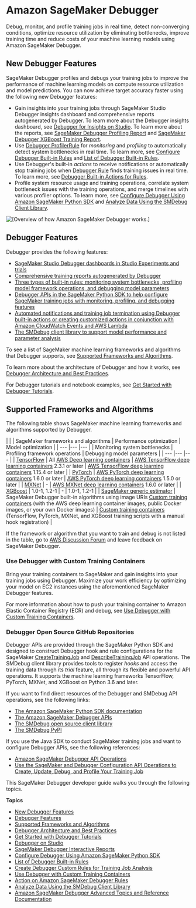 # Amazon SageMaker Debugger<a name="train-debugger"></a>

Debug, monitor, and profile training jobs in real time, detect non\-converging conditions, optimize resource utilization by eliminating bottlenecks, improve training time and reduce costs of your machine learning models using Amazon SageMaker Debugger\.

## New Debugger Features<a name="debugger-features-new"></a>

SageMaker Debugger profiles and debugs your training jobs to improve the performance of machine learning models on compute resource utilization and model predictions\. You can now achieve target accuracy faster using the following new Debugger features:
+ Gain insights into your training jobs through SageMaker Studio Debugger insights dashboard and comprehensive reports autogenerated by Debugger\. To learn more about the Debugger insights dashboard, see [Debugger for Insights on Studio](debugger-on-studio-insights.md)\. To learn more about the reports, see [SageMaker Debugger Profiling Report](debugger-profiling-report.md) and [SageMaker Debugger XGBoost Training Report](debugger-training-xgboost-report.md)\.
+ Use [Debugger ProfilerRule](debugger-built-in-rules.md#debugger-built-in-rules-ProfilerRule) for *monitoring* and *profiling* to automatically detect system bottlenecks in real time\. To learn more, see [Configure Debugger Built\-in Rules](use-debugger-built-in-rules.md) and [List of Debugger Built\-in Rules](debugger-built-in-rules.md)\.
+ Use Debugger's built\-in *actions* to receive notifications or automatically stop training jobs when [Debugger Rule](debugger-built-in-rules.md#debugger-built-in-rules-Rule) finds training issues in real time\. To learn more, see [Debugger Built\-in Actions for Rules](debugger-built-in-actions.md)\.
+ Profile system resource usage and training operations, correlate system bottleneck issues with the training operations, and merge timelines with various profiler options\. To learn more, see [Configure Debugger Using Amazon SageMaker Python SDK](debugger-configuration.md) and [Analyze Data Using the SMDebug Client Library](debugger-analyze-data.md)\.

![\[Overview of how Amazon SageMaker Debugger works.\]](http://docs.aws.amazon.com/sagemaker/latest/dg/images/debugger/debugger-intro-reinvent2020-2.png)

## Debugger Features<a name="debugger-features"></a>

Debugger provides the following features:
+ [SageMaker Studio Debugger dashboards in Studio Experiments and trials](debugger-on-studio.md)
+ [Comprehensive training reports autogenerated by Debugger](debugger-report.md)
+ [Three types of built\-in rules: monitoring system bottlenecks, profiling model framework operations, and debugging model parameters](debugger-built-in-rules.md)
+ [Debugger APIs in the SageMaker Python SDK to help configure SageMaker training jobs with monitoring, profiling, and debugging features](debugger-configuration.md)
+ [Automated notifications and training job termination using Debugger built\-in actions or creating customized actions in conjunction with Amazon CloudWatch Events and AWS Lambda](debugger-action-on-rules.md)
+ [The SMDebug client library to support model performance and parameter analysis](debugger-analyze-data.md)

To see a list of SageMaker machine learning frameworks and algorithms that Debugger supports, see [Supported Frameworks and Algorithms](#debugger-supported-frameworks)\. 

To learn more about the architecture of Debugger and how it works, see [Debugger Architecture and Best Practices](debugger-how-it-works.md)\.

For Debugger tutorials and notebook examples, see [Get Started with Debugger Tutorials](debugger-tutorial.md)\.

## Supported Frameworks and Algorithms<a name="debugger-supported-frameworks"></a>

The following table shows SageMaker machine learning frameworks and algorithms supported by Debugger\. 


| 
| 
| SageMaker frameworks and algorithms | Performance optimization | Model optimization | 
| --- |--- |--- |
|  Monitoring system bottlenecks  |  Profiling framework operations  |  Debugging model parameters  | 
| --- |--- |--- |
|  [TensorFlow](https://sagemaker.readthedocs.io/en/stable/using_tf.html)   |  All [AWS Deep learning containers](https://github.com/aws/deep-learning-containers/blob/master/available_images.md#general-framework-containers)  |  [AWS TensorFlow deep learning containers](https://github.com/aws/deep-learning-containers/blob/master/available_images.md#general-framework-containers) 2\.3\.1 or later  |  [AWS TensorFlow deep learning containers](https://github.com/aws/deep-learning-containers/blob/master/available_images.md#general-framework-containers) 1\.15\.4 or later  | 
|  [PyTorch](https://sagemaker.readthedocs.io/en/stable/using_pytorch.html)  |  [AWS PyTorch deep learning containers](https://github.com/aws/deep-learning-containers/blob/master/available_images.md#general-framework-containers) 1\.6\.0 or later  |  [AWS PyTorch deep learning containers](https://github.com/aws/deep-learning-containers/blob/master/available_images.md#general-framework-containers) 1\.5\.0 or later  | 
|  [MXNet](https://sagemaker.readthedocs.io/en/stable/using_mxnet.html)   |  \-  |  [AWS MXNet deep learning containers](https://github.com/aws/deep-learning-containers/blob/master/available_images.md#general-framework-containers) 1\.6\.0 or later  | 
|  [XGBoost](https://sagemaker.readthedocs.io/en/stable/frameworks/xgboost/using_xgboost.html)  |  1\.0\-1, 1\.2\-1  | \- |  1\.0\-1, 1\.2\-1  | 
|  [SageMaker generic estimator](https://sagemaker.readthedocs.io/en/stable/api/training/estimators.html)  |  SageMaker Debugger built\-in algorithms using image URIs [Custom training containers](debugger-bring-your-own-container.md) \(with the AWS deep learning container images, public Docker images, or your own Docker images\)  |  [Custom training containers](debugger-bring-your-own-container.md) \(TensorFlow, PyTorch, MXNet, and XGBoost training scripts with a manual hook registration\)  | 

If the framework or algorithm that you want to train and debug is not listed in the table, go to [AWS Discussion Forum](https://forums.aws.amazon.com/) and leave feedback on SageMaker Debugger\.

### Use Debugger with Custom Training Containers<a name="debugger-byoc-intro"></a>

Bring your training containers to SageMaker and gain insights into your training jobs using Debugger\. Maximize your work efficiency by optimizing your model on EC2 instances using the aforementioned SageMaker Debugger features\. 

For more information about how to push your training container to Amazon Elastic Container Registry \(ECR\) and debug, see [Use Debugger with Custom Training Containers](debugger-bring-your-own-container.md)\.

### Debugger Open Source GitHub Repositories<a name="debugger-opensource"></a>

Debugger APIs are provided through the SageMaker Python SDK and designed to construct Debugger hook and rule configurations for the SageMaker [ CreateTrainingJob](https://docs.aws.amazon.com/sagemaker/latest/APIReference/API_CreateTrainingJob.html) and [ DescribeTrainingJob](https://docs.aws.amazon.com/sagemaker/latest/APIReference/API_DescribeTrainingJob.html) API operations\. The SMDebug client library provides tools to register *hooks* and access the training data through its *trial* feature, all through its flexible and powerful API operations\. It supports the machine learning frameworks TensorFlow, PyTorch, MXNet, and XGBoost on Python 3\.6 and later\. 

If you want to find direct resources of the Debugger and SMDebug API operations, see the following links: 
+ [The Amazon SageMaker Python SDK documentation](https://sagemaker.readthedocs.io/en/stable/amazon_sagemaker_debugger.html)
+ [The Amazon SageMaker Debugger APIs](https://sagemaker.readthedocs.io/en/stable/api/training/debugger.html)
+ [The SMDebug open source client library](https://github.com/awslabs/sagemaker-debugger#amazon-sagemaker-debugger)
+ [The SMDebug PyPI](https://pypi.org/project/smdebug/)

If you use the Java SDK to conduct SageMaker training jobs and want to configure Debugger APIs, see the following references:
+ [ Amazon SageMaker Debugger API Operations](debugger-apis.md)
+ [Use the SageMaker and Debugger Configuration API Operations to Create, Update, Debug, and Profile Your Training Job](debugger-createtrainingjob-api.md)

This SageMaker Debugger developer guide walks you through the following topics\.

**Topics**
+ [New Debugger Features](#debugger-features-new)
+ [Debugger Features](#debugger-features)
+ [Supported Frameworks and Algorithms](#debugger-supported-frameworks)
+ [Debugger Architecture and Best Practices](debugger-how-it-works.md)
+ [Get Started with Debugger Tutorials](debugger-tutorial.md)
+ [Debugger on Studio](debugger-on-studio.md)
+ [SageMaker Debugger Interactive Reports](debugger-report.md)
+ [Configure Debugger Using Amazon SageMaker Python SDK](debugger-configuration.md)
+ [List of Debugger Built\-in Rules](debugger-built-in-rules.md)
+ [Create Debugger Custom Rules for Training Job Analysis](debugger-custom-rules.md)
+ [Use Debugger with Custom Training Containers](debugger-bring-your-own-container.md)
+ [Action on Amazon SageMaker Debugger Rules](debugger-action-on-rules.md)
+ [Analyze Data Using the SMDebug Client Library](debugger-analyze-data.md)
+ [Amazon SageMaker Debugger Advanced Topics and Reference Documentation](debugger-reference.md)